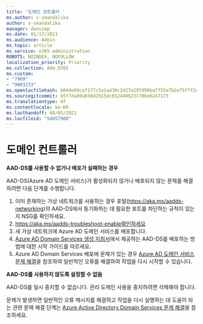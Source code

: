 ```yaml
---
title: '도메인 컨트롤러 '
ms.author: v-smandalika
author: v-smandalika
manager: dansimp
ms.date: 01/17/2021
ms.audience: Admin
ms.topic: article
ms.service: o365-administration
ROBOTS: NOINDEX, NOFOLLOW
localization_priority: Priority
ms.collection: Adm_O365
ms.custom:
- "7909"
- "9003233"
ms.openlocfilehash: b044e69cef177c5a1ad38c2d27a297d90ba7f55e7b2e75fff2e390869241f325
ms.sourcegitcommit: b5f7da89a650d2915dc652449623c78be6247175
ms.translationtype: HT
ms.contentlocale: ko-KR
ms.lasthandoff: 08/05/2021
ms.locfileid: "54057900"
---
```

# <a name="domain-controller"></a>도메인 컨트롤러

**AAD-DS를 사용할 수 없거나 배포가 실패하는 경우**

AAD-DS(Azure AD 도메인 서비스)가 활성화되지 않거나 배포되지 않는 문제를 해결하려면 다음 단계를 수행합니다.

1. 이미 존재하는 가상 네트워크를 사용하는 경우 포털(https://aka.ms/aadds-networking)의 AAD-DS에서 동기화하는 데 필요한 포트를 차단하는 규칙이 있는지 NSG를 확인하세요.
2. https://aka.ms/aadds-troubleshoot-enable확인하세요
3. 새 가상 네트워크에 Azure AD 도메인 서비스를 배포합니다.
4. [Azure AD Domain Services 생성 지침서](https://docs.microsoft.com/azure/active-directory-domain-services/tutorial-create-instance)에서 제공하는 AAD-DS를 배포하는 방법에 대한 시작 가이드를 따르세요.
5. Azure AD Domain Services 배포에 문제가 있는 경우 [Azure AD 도메인 서비스 문제 해결](https://docs.microsoft.com/azure/active-directory-domain-services/troubleshoot)을 참조하여 일반적인 오류를 해결하여 작업을 다시 시작할 수 있습니다. 

**AAD-DS를 사용하지 않도록 설정할 수 없음**

AAD-DS를 일시 중지할 수 없습니다. 관리 도메인 사용을 중지하려면 삭제해야 합니다.

문제가 발생하면 일반적인 오류 메시지를 해결하고 작업을 다시 실행하는 데 도움이 되는 관련 문제 해결 단계는 [Azure Active Directory Domain Services 문제 해결](https://docs.microsoft.com/azure/active-directory-domain-services/troubleshoot)을 참조하세요.
